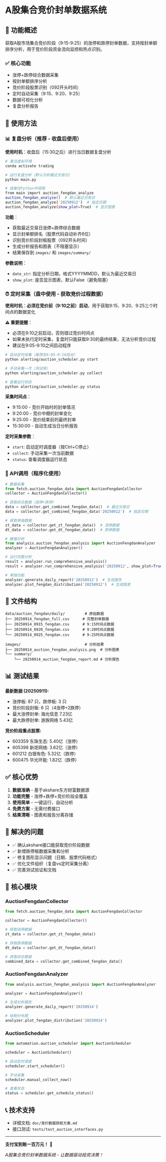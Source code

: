 # A股集合竞价封单数据系统

## 🎯 功能概述

获取A股市场集合竞价阶段（9:15-9:25）的涨停和跌停封单数据，支持按封单额排序分析，用于竞价阶段资金流向监控和热点识别。

### ✅ 核心功能
- 涨停+跌停综合数据采集
- 按封单额排序分析  
- 竞价阶段股票识别（092开头时间）
- 定时自动采集（9:15、9:20、9:25）
- 数据可视化分析
- 复盘分析报告

## 🚀 使用方法

### 📊 复盘分析（推荐 - 收盘后使用）

**使用时机**：收盘后（15:30之后）进行当日数据复盘分析

```bash
# 激活虚拟环境
conda activate trading

# 运行复盘分析（默认分析最近交易日）
python main.py

# 或者在Python中调用
from main import auction_fengdan_analyze
auction_fengdan_analyze()  # 默认最近交易日
auction_fengdan_analyze('20250912')  # 指定日期
auction_fengdan_analyze(show_plot=True)  # 显示图表
```

**功能**：
- 获取最近交易日涨停+跌停综合数据
- 显示封单额排名（股票代码自动补齐6位）
- 识别竞价阶段封板股票（092开头时间）
- 生成分析报告和图表（不阻塞显示）
- 结果保存到 `images/` 和 `images/summary/`

**参数说明**：
- `date_str`: 指定分析日期，格式YYYYMMDD，默认为最近交易日
- `show_plot`: 是否显示图表，默认False（避免阻塞）

### ⏰ 定时采集（盘中使用 - 获取竞价过程数据）

**使用时机**：**必须在竞价前（9:10之前）启动**，用于获取9:15、9:20、9:25三个时间点的数据变化

**⚠️ 重要提醒**：
- 必须在9:10之前启动，否则错过竞价时间点
- 如果未执行定时采集，复盘时只能获取9:30的最终结果，无法分析竞价过程
- 建议在9:05-9:10之间启动程序

```bash
# 启动定时采集（推荐在9:05-9:10启动）
python alerting/auction_scheduler.py start

# 手动采集一次（测试用）
python alerting/auction_scheduler.py collect

# 查看运行状态
python alerting/auction_scheduler.py status
```

**采集时间点**：
- 9:15:00 - 竞价开始时的封单情况
- 9:20:00 - 竞价中期的封单变化
- 9:25:00 - 竞价结束前的最终封单
- 15:30:00 - 自动生成当日分析报告

**定时采集参数**：
- `start`: 启动定时调度器（按Ctrl+C停止）
- `collect`: 手动采集一次当前数据
- `status`: 查看调度器运行状态

### 🔧 API调用（程序化使用）

```python
# 数据采集
from fetch.auction_fengdan_data import AuctionFengdanCollector
collector = AuctionFengdanCollector()

# 获取综合数据（涨停+跌停）
data = collector.get_combined_fengdan_data()  # 最近交易日
data = collector.get_combined_fengdan_data('20250912')  # 指定日期

# 获取单独数据
zt_data = collector.get_zt_fengdan_data()  # 涨停数据
dt_data = collector.get_dt_fengdan_data()  # 跌停数据

# 数据分析
from analysis.auction_fengdan_analysis import AuctionFengdanAnalyzer
analyzer = AuctionFengdanAnalyzer()

# 运行完整分析
result = analyzer.run_comprehensive_analysis()
result = analyzer.run_comprehensive_analysis('20250912', show_plot=True)

# 单独功能
analyzer.generate_daily_report('20250912')  # 生成报告
analyzer.plot_fengdan_distribution('20250912')  # 生成图表
```

## 📁 文件结构
```
data/auction_fengdan/daily/         # 原始数据
├── 20250914_fengdan_full.csv      # 完整封单数据
├── 20250914_0915_fengdan.csv      # 9:15时间点数据
├── 20250914_0920_fengdan.csv      # 9:20时间点数据
└── 20250914_0925_fengdan.csv      # 9:25时间点数据

images/                             # 分析结果
├── 20250914_auction_fengdan_analysis.png  # 分析图表
└── summary/
    └── 20250914_auction_fengdan_report.md # 分析报告
```

## 📊 测试结果

**最新数据 (20250911):**
- 涨停板: 87 只，跌停板: 3 只
- 竞价阶段封板: 6 只（4涨停+2跌停）
- 最大涨停封单: 海光信息 7.23亿
- 最大跌停封单: 游族网络 5.43亿

**竞价阶段重点股票:**
- 603359 东珠生态: 5.40亿（涨停）
- 605398 新炬网络: 3.62亿（涨停）  
- 601212 白银有色: 5.32亿（跌停）
- 600475 华光环能: 1.82亿（跌停）

## ✅ 核心优势

1. **数据准确** - 基于akshare东方财富数据源
2. **功能完整** - 涨停+跌停+竞价阶段全覆盖
3. **使用简单** - 一键运行，自动分析
4. **免费方案** - 无需付费接口
5. **结果清晰** - 图表和报告分离存储

## 🎯 解决的问题

- ✅ 确认akshare接口能获取竞价阶段数据
- ✅ 新增跌停板数据采集和分析
- ✅ 修复图形显示问题（日期、股票代码格式）
- ✅ 优化文件组织（复盘vs定时采集分离）
- ✅ 完善测试验证和文档

## 🔧 核心模块

### AuctionFengdanCollector
```python
from fetch.auction_fengdan_data import AuctionFengdanCollector

collector = AuctionFengdanCollector()

# 获取涨停数据
zt_data = collector.get_zt_fengdan_data()

# 获取跌停数据
dt_data = collector.get_dt_fengdan_data()

# 获取综合数据
combined_data = collector.get_combined_fengdan_data()
```

### AuctionFengdanAnalyzer
```python
from analysis.auction_fengdan_analysis import AuctionFengdanAnalyzer

analyzer = AuctionFengdanAnalyzer()

# 生成分析报告
analyzer.generate_daily_report('20250914')

# 绘制分布图
analyzer.plot_fengdan_distribution('20250914')
```

### AuctionScheduler

```python
from automation.auction_scheduler import AuctionScheduler

scheduler = AuctionScheduler()

# 启动定时调度
scheduler.start_scheduler()

# 手动采集
scheduler.manual_collect_now()

# 查看状态
status = scheduler.get_schedule_status()
```

## 📞 技术支持

- 详细文档: `doc/竞价数据获取方案.md`
- 接口测试: `tests/test_auction_interfaces.py`

---

**支付宝到账一百万元！** 🎉

*A股集合竞价封单数据系统 - 让数据驱动投资决策！*
